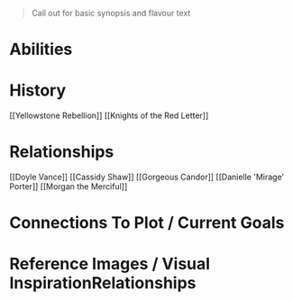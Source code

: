 > Call out for basic synopsis and flavour text

# Abilities

# History
[[Yellowstone Rebellion]]
[[Knights of the Red Letter]]
# Relationships
[[Doyle Vance]]
[[Cassidy Shaw]]
[[Gorgeous Candor]]
[[Danielle 'Mirage' Porter]]
[[Morgan the Merciful]]
# Connections To Plot / Current Goals

# Reference Images / Visual InspirationRelationships